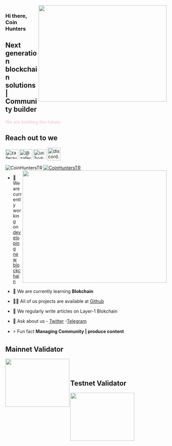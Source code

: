 <img src="https://miro.medium.com/v2/resize:fit:720/format:webp/1*r45GDWbztqbpryOlc_leRg.gif" align="right" width="400" height="300">

### Hi there, Coin Hunters

## Next generation blockchain solutions | Community builder

<font color="pink">We are building the future. </font>

## Reach out to we

<a href="https://twitter.com/CoinHuntersTR" target="blank"><img align="center" src="https://raw.githubusercontent.com/rahuldkjain/github-profile-readme-generator/master/src/images/icons/Social/twitter.svg" alt="zaferayan" height="30" width="40" /></a>
<a href="https://coinhunterstr.medium.com/" target="blank"><img align="center" src="https://raw.githubusercontent.com/rahuldkjain/github-profile-readme-generator/master/src/images/icons/Social/medium.svg" alt="@zaferayan" height="30" width="40" /></a>
<a href="https://www.youtube.com/@CoinHuntersTR" target="blank"><img align="center" src="https://raw.githubusercontent.com/rahuldkjain/github-profile-readme-generator/master/src/images/icons/Social/youtube.svg" alt="uc1vykhlufpaoghrwhjikrqg" height="30" width="40" /></a>
<a href="https://discord.gg/TNDcT4UnB7" target="blank"><img align="center" src="https://raw.githubusercontent.com/rahuldkjain/github-profile-readme-generator/master/src/images/icons/Social/discord.svg" alt="discord.gg/ruescommunity" height="40" width="40" /></a>
<br />

<p align="left"> <img src="https://komarev.com/ghpvc/?username=CoinHuntersTR&label=Profile%20views&color=0e75b6&style=flat" alt="CoinHuntersTR" /> <a href="https://twitter.com/CoinHuntersTR" target="blank"><img src="https://img.shields.io/twitter/follow/CoinHuntersTR?logo=twitter&style=for-the-badge" alt="CoinHuntersTR" " /></a> 

<img src="https://github-readme-stats.vercel.app/api?username=coinhunterstr&show_icons=true&theme=highcontrast" align="right" width="450" height="350" >

- 🔭 We are currently working on [developing new blockchain](info@coinhunterstr.com)

- 🌱 We are currently learning **Blokchain**

- 👨‍💻 All of us projects are available at [Github](https://github.com/CoinHuntersTR)

- 📝 We regularly write articles on Layer-1 Blokchain

- 💬 Ask about us  - [Twitter](https://twitter.com/CoinHuntersTR) -[Telegram](https://t.me/CoinHuntersTR)

- ⚡ Fun fact **Managing Community | produce content**

## Mainnet Validator

<a href="https://wallet.keplr.app/chains/dymension?modal=validator&chain=dymension_1100-1&validator_address=dymvaloper1p87xgcekkkpp783xl5wu48p0dw2p2duru5ul9n">
     <img src="https://github.com/CoinHuntersTR/CoinHuntersTR/assets/111747226/0a4e2ef8-8658-4baa-84f0-45fba95e957b"  align="left" width="200" height="150">
</a>

<br/><br>

## Testnet Validator

<a href="https://babylon.explorers.guru/validator/bbnvaloper1c06stfxvltj6h7fcfwll6frsusknqyay05l7wj">
     <img src="https://media.licdn.com/dms/image/D4D0BAQEbuKIO6Sc-oA/company-logo_200_200/0/1691509250626/babylon_chain_logo?e=2147483647&v=beta&t=W4sRqcyJEWAhamGmD4jpWc5wZVy2R_NP-OW_DFBs7WE"  align="left" width="200" height="150">
</a>  
